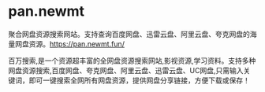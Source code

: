 # pan.newmt
聚合网盘资源搜索网站。支持查询百度网盘、迅雷云盘、阿里云盘、夸克网盘的海量网盘资源。https://pan.newmt.fun/

百万搜索,是一个资源超丰富的全网盘资源搜索网站,影视资源,学习资料。支持多种网盘资源搜索,百度网盘、夸克网盘、阿里云盘、迅雷云盘、UC网盘,只需输入关键词，即可一键搜索全网所有网盘资源，提供网盘分享链接，方便下载或保存！
